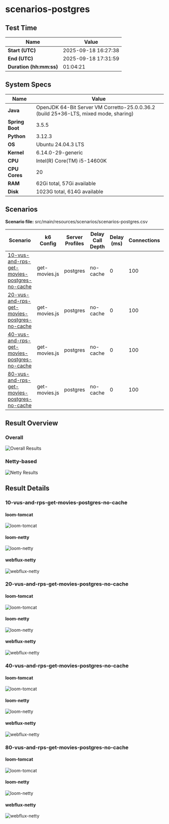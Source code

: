 # scenarios-postgres

## Test Time

| **Name**                | **Value** |
|-------------------------|-----------|
| **Start (UTC)** | 2025-09-18 16:27:38 |
| **End (UTC)** | 2025-09-18 17:31:59 |
| **Duration (hh:mm:ss)** | 01:04:21 |

## System Specs

| **Name**                | **Value** |
|-------------------------|-----------|
| **Java** | OpenJDK 64-Bit Server VM Corretto-25.0.0.36.2 (build 25+36-LTS, mixed mode, sharing) |
| **Spring Boot** | 3.5.5 |
| **Python** | 3.12.3 |
| **OS** | Ubuntu 24.04.3 LTS |
| **Kernel** | 6.14.0-29-generic |
| **CPU** | Intel(R) Core(TM) i5-14600K |
| **CPU Cores** | 20 |
| **RAM** | 62Gi total, 57Gi available |
| **Disk** | 1023G total, 614G available |

## Scenarios

**Scenario file:** src/main/resources/scenarios/scenarios-postgres.csv

| Scenario | k6 Config | Server Profiles | Delay Call Depth | Delay (ms) | Connections | Requests per Second | Warmup Duration (s) | Test Duration (s) |
|----------|-----------|-----------------|------------------|------------|-------------|---------------------|---------------------|------------------|
| [10-vus-and-rps-get-movies-postgres-no-cache](#10-vus-and-rps-get-movies-postgres-no-cache) | get-movies.js | postgres|no-cache | 0 | 100 | 10 | 10 | 10 | 300 |
| [20-vus-and-rps-get-movies-postgres-no-cache](#20-vus-and-rps-get-movies-postgres-no-cache) | get-movies.js | postgres|no-cache | 0 | 100 | 20 | 20 | 10 | 300 |
| [40-vus-and-rps-get-movies-postgres-no-cache](#40-vus-and-rps-get-movies-postgres-no-cache) | get-movies.js | postgres|no-cache | 0 | 100 | 40 | 40 | 10 | 300 |
| [80-vus-and-rps-get-movies-postgres-no-cache](#80-vus-and-rps-get-movies-postgres-no-cache) | get-movies.js | postgres|no-cache | 0 | 100 | 80 | 80 | 10 | 300 |

## Result Overview

### Overall

![Overall Results](./results.png)
### Netty-based

![Netty Results](./results-netty.png)

## Result Details


### 10-vus-and-rps-get-movies-postgres-no-cache

#### loom-tomcat

![loom-tomcat](./10-vus-and-rps-get-movies-postgres-no-cache/loom-tomcat.png)

#### loom-netty

![loom-netty](./10-vus-and-rps-get-movies-postgres-no-cache/loom-netty.png)

#### webflux-netty

![webflux-netty](./10-vus-and-rps-get-movies-postgres-no-cache/webflux-netty.png)


### 20-vus-and-rps-get-movies-postgres-no-cache

#### loom-tomcat

![loom-tomcat](./20-vus-and-rps-get-movies-postgres-no-cache/loom-tomcat.png)

#### loom-netty

![loom-netty](./20-vus-and-rps-get-movies-postgres-no-cache/loom-netty.png)

#### webflux-netty

![webflux-netty](./20-vus-and-rps-get-movies-postgres-no-cache/webflux-netty.png)


### 40-vus-and-rps-get-movies-postgres-no-cache

#### loom-tomcat

![loom-tomcat](./40-vus-and-rps-get-movies-postgres-no-cache/loom-tomcat.png)

#### loom-netty

![loom-netty](./40-vus-and-rps-get-movies-postgres-no-cache/loom-netty.png)

#### webflux-netty

![webflux-netty](./40-vus-and-rps-get-movies-postgres-no-cache/webflux-netty.png)


### 80-vus-and-rps-get-movies-postgres-no-cache

#### loom-tomcat

![loom-tomcat](./80-vus-and-rps-get-movies-postgres-no-cache/loom-tomcat.png)

#### loom-netty

![loom-netty](./80-vus-and-rps-get-movies-postgres-no-cache/loom-netty.png)

#### webflux-netty

![webflux-netty](./80-vus-and-rps-get-movies-postgres-no-cache/webflux-netty.png)


